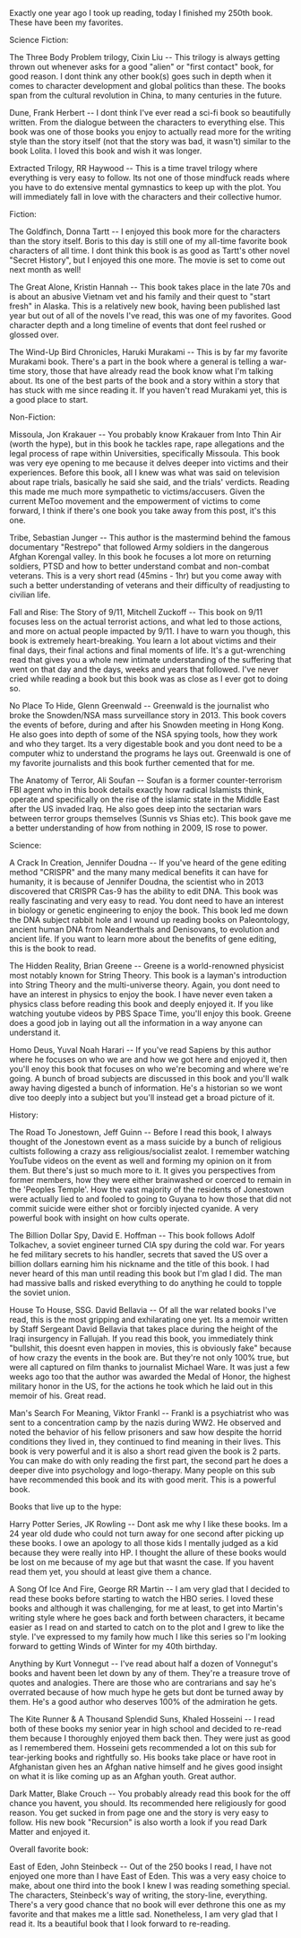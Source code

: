  Exactly one year ago I took up reading, today I finished my 250th book. These have been my favorites. 

Science Fiction:

The Three Body Problem trilogy, Cixin Liu -- This trilogy is always getting thrown out whenever asks for a good "alien" or "first contact" book, for good reason. I dont think any other book(s) goes such in depth when it comes to character development and global politics than these. The books span from the cultural revolution in China, to many centuries in the future.

Dune, Frank Herbert -- I dont think I've ever read a sci-fi book so beautifully written. From the dialogue between the characters to everything else. This book was one of those books you enjoy to actually read more for the writing style than the story itself (not that the story was bad, it wasn't) similar to the book Lolita. I loved this book and wish it was longer.

Extracted Trilogy, RR Haywood -- This is a time travel trilogy where everything is very easy to follow. Its not one of those mindfuck reads where you have to do extensive mental gymnastics to keep up with the plot. You will immediately fall in love with the characters and their collective humor.

Fiction:

The Goldfinch, Donna Tartt -- I enjoyed this book more for the characters than the story itself. Boris to this day is still one of my all-time favorite book characters of all time. I dont think this book is as good as Tartt's other novel "Secret History", but I enjoyed this one more. The movie is set to come out next month as well!

The Great Alone, Kristin Hannah -- This book takes place in the late 70s and is about an abusive Vietnam vet and his family and their quest to "start fresh" in Alaska. This is a relatively new book, having been published last year but out of all of the novels I've read, this was one of my favorites. Good character depth and a long timeline of events that dont feel rushed or glossed over.

The Wind-Up Bird Chronicles, Haruki Murakami -- This is by far my favorite Murakami book. There's a part in the book where a general is telling a war-time story, those that have already read the book know what I'm talking about. Its one of the best parts of the book and a story within a story that has stuck with me since reading it. If you haven't read Murakami yet, this is a good place to start.

Non-Fiction:

Missoula, Jon Krakauer -- You probably know Krakauer from Into Thin Air (worth the hype), but in this book he tackles rape, rape allegations and the legal process of rape within Universities, specifically Missoula. This book was very eye opening to me because it delves deeper into victims and their experiences. Before this book, all I knew was what was said on television about rape trials, basically he said she said, and the trials' verdicts. Reading this made me much more sympathetic to victims/accusers. Given the current MeToo movement and the empowerment of victims to come forward, I think if there's one book you take away from this post, it's this one.

Tribe, Sebastian Junger -- This author is the mastermind behind the famous documentary "Restrepo" that followed Army soldiers in the dangerous Afghan Korengal valley. In this book he focuses a lot more on returning soldiers, PTSD and how to better understand combat and non-combat veterans. This is a very short read (45mins - 1hr) but you come away with such a better understanding of veterans and their difficulty of readjusting to civilian life.

Fall and Rise: The Story of 9/11, Mitchell Zuckoff -- This book on 9/11 focuses less on the actual terrorist actions, and what led to those actions, and more on actual people impacted by 9/11. I have to warn you though, this book is extremely heart-breaking. You learn a lot about victims and their final days, their final actions and final moments of life. It's a gut-wrenching read that gives you a whole new intimate understanding of the suffering that went on that day and the days, weeks and years that followed. I've never cried while reading a book but this book was as close as I ever got to doing so.

No Place To Hide, Glenn Greenwald -- Greenwald is the journalist who broke the Snowden/NSA mass surveillance story in 2013. This book covers the events of before, during and after his Snowden meeting in Hong Kong. He also goes into depth of some of the NSA spying tools, how they work and who they target. Its a very digestable book and you dont need to be a computer whiz to understand the programs he lays out. Greenwald is one of my favorite journalists and this book further cemented that for me.

The Anatomy of Terror, Ali Soufan -- Soufan is a former counter-terrorism FBI agent who in this book details exactly how radical Islamists think, operate and specifically on the rise of the islamic state in the Middle East after the US invaded Iraq. He also goes deep into the sectarian wars between terror groups themselves (Sunnis vs Shias etc). This book gave me a better understanding of how from nothing in 2009, IS rose to power.

Science:

A Crack In Creation, Jennifer Doudna -- If you've heard of the gene editing method "CRISPR" and the many many medical benefits it can have for humanity, it is because of Jennifer Doudna, the scientist who in 2013 discovered that CRISPR Cas-9 has the ability to edit DNA. This book was really fascinating and very easy to read. You dont need to have an interest in biology or genetic engineering to enjoy the book. This book led me down the DNA subject rabbit hole and I wound up reading books on Paleontology, ancient human DNA from Neanderthals and Denisovans, to evolution and ancient life. If you want to learn more about the benefits of gene editing, this is the book to read.

The Hidden Reality, Brian Greene -- Greene is a world-renowned physicist most notably known for String Theory. This book is a layman's introduction into String Theory and the multi-universe theory. Again, you dont need to have an interest in physics to enjoy the book. I have never even taken a physics class before reading this book and deeply enjoyed it. If you like watching youtube videos by PBS Space Time, you'll enjoy this book. Greene does a good job in laying out all the information in a way anyone can understand it.

Homo Deus, Yuval Noah Harari -- If you've read Sapiens by this author where he focuses on who we are and how we got here and enjoyed it, then you'll enoy this book that focuses on who we're becoming and where we're going. A bunch of broad subjects are discussed in this book and you'll walk away having digested a bunch of information. He's a historian so we wont dive too deeply into a subject but you'll instead get a broad picture of it.

History:

The Road To Jonestown, Jeff Guinn -- Before I read this book, I always thought of the Jonestown event as a mass suicide by a bunch of religious cultists following a crazy ass religious/socialist zealot. I remember watching YouTube videos on the event as well and forming my opinion on it from them. But there's just so much more to it. It gives you perspectives from former members, how they were either brainwashed or coerced to remain in the 'Peoples Temple'. How the vast majority of the residents of Jonestown were actually lied to and fooled to going to Guyana to how those that did not commit suicide were either shot or forcibly injected cyanide. A very powerful book with insight on how cults operate.

The Billion Dollar Spy, David E. Hoffman -- This book follows Adolf Tolkachev, a soviet engineer turned CIA spy during the cold war. For years he fed military secrets to his handler, secrets that saved the US over a billion dollars earning him his nickname and the title of this book. I had never heard of this man until reading this book but I'm glad I did. The man had massive balls and risked everything to do anything he could to topple the soviet union.

House To House, SSG. David Bellavia -- Of all the war related books I've read, this is the most gripping and exhilarating one yet. Its a memoir written by Staff Sergeant David Bellavia that takes place during the height of the Iraqi insurgency in Fallujah. If you read this book, you immediately think "bullshit, this doesnt even happen in movies, this is obviously fake" because of how crazy the events in the book are. But they're not only 100% true, but were all captured on film thanks to journalist Michael Ware. It was just a few weeks ago too that the author was awarded the Medal of Honor, the highest military honor in the US, for the actions he took which he laid out in this memoir of his. Great read.

Man's Search For Meaning, Viktor Frankl -- Frankl is a psychiatrist who was sent to a concentration camp by the nazis during WW2. He observed and noted the behavior of his fellow prisoners and saw how despite the horrid conditions they lived in, they continued to find meaning in their lives. This book is very powerful and it is also a short read given the book is 2 parts. You can make do with only reading the first part, the second part he does a deeper dive into psychology and logo-therapy. Many people on this sub have recommended this book and its with good merit. This is a powerful book.

Books that live up to the hype:

Harry Potter Series, JK Rowling -- Dont ask me why I like these books. Im a 24 year old dude who could not turn away for one second after picking up these books. I owe an apology to all those kids I mentally judged as a kid because they were really into HP. I thought the allure of these books would be lost on me because of my age but that wasnt the case. If you havent read them yet, you should at least give them a chance.

A Song Of Ice And Fire, George RR Martin -- I am very glad that I decided to read these books before starting to watch the HBO series. I loved these books and although it was challenging, for me at least, to get into Martin's writing style where he goes back and forth between characters, it became easier as I read on and started to catch on to the plot and I grew to like the style. I've expressed to my family how much I like this series so I'm looking forward to getting Winds of Winter for my 40th birthday.

Anything by Kurt Vonnegut -- I've read about half a dozen of Vonnegut's books and havent been let down by any of them. They're a treasure trove of quotes and analogies. There are those who are contrarians and say he's overrated because of how much hype he gets but dont be turned away by them. He's a good author who deserves 100% of the admiration he gets.

The Kite Runner & A Thousand Splendid Suns, Khaled Hosseini -- I read both of these books my senior year in high school and decided to re-read them because I thoroughly enjoyed them back then. They were just as good as I remembered them. Hosseini gets recommended a lot on this sub for tear-jerking books and rightfully so. His books take place or have root in Afghanistan given hes an Afghan native himself and he gives good insight on what it is like coming up as an Afghan youth. Great author.

Dark Matter, Blake Crouch -- You probably already read this book for the off chance you havent, you should. Its recommended here religiously for good reason. You get sucked in from page one and the story is very easy to follow. His new book "Recursion" is also worth a look if you read Dark Matter and enjoyed it.

Overall favorite book:

East of Eden, John Steinbeck -- Out of the 250 books I read, I have not enjoyed one more than I have East of Eden. This was a very easy choice to make, about one third into the book I knew I was reading something special. The characters, Steinbeck's way of writing, the story-line, everything. There's a very good chance that no book will ever dethrone this one as my favorite and that makes me a little sad. Nonetheless, I am very glad that I read it. Its a beautiful book that I look forward to re-reading.
